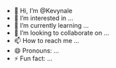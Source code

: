 - 👋 Hi, I’m @Kevynale
- 👀 I’m interested in ...
- 🌱 I’m currently learning ...
- 💞️ I’m looking to collaborate on ...
- 📫 How to reach me ...
- 😄 Pronouns: ...
- ⚡ Fun fact: ...

<!---
Kevynale/Kevynale is a ✨ special ✨ repository because its `README.md` (this file) appears on your GitHub profile.
You can click the Preview link to take a look at your changes.
--->
